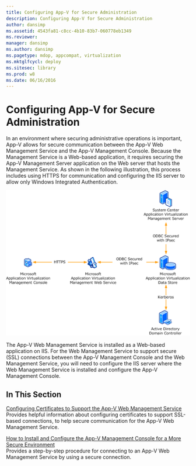 ```yaml
---
title: Configuring App-V for Secure Administration
description: Configuring App-V for Secure Administration
author: dansimp
ms.assetid: 4543fa81-c8cc-4b10-83b7-060778eb1349
ms.reviewer: 
manager: dansimp
ms.author: dansimp
ms.pagetype: mdop, appcompat, virtualization
ms.mktglfcycl: deploy
ms.sitesec: library
ms.prod: w8
ms.date: 06/16/2016
---
```



# Configuring App-V for Secure Administration


In an environment where securing administrative operations is important, App-V allows for secure communication between the App-V Web Management Service and the App-V Management Console. Because the Management Service is a Web-based application, it requires securing the App-V Management Server application on the Web server that hosts the Management Service. As shown in the following illustration, this process includes using HTTPS for communication and configuring the IIS server to allow only Windows Integrated Authentication.

![app-v web service network configuration](images/appvmgmtwebservice.gif)

The App-V Web Management Service is installed as a Web-based application on IIS. For the Web Management Service to support secure (SSL) connections between the App-V Management Console and the Web Management Service, you will need to configure the IIS server where the Web Management Service is installed and configure the App-V Management Console.

## In This Section


<a href="" id="configuring-certificates-to-support-the-app-v-web-management-service"></a>[Configuring Certificates to Support the App-V Web Management Service](configuring-certificates-to-support-the-app-v-web-management-service.md)  
Provides helpful information about configuring certificates to support SSL-based connections, to help secure communication for the App-V Web Management Service.

<a href="" id="how-to-install-and-configure-the-app-v-management-console-for-a-more-secure-environment"></a>[How to Install and Configure the App-V Management Console for a More Secure Environment](how-to-install-and-configure-the-app-v-management-console-for-a-more-secure-environment.md)  
Provides a step-by-step procedure for connecting to an App-V Web Management Service by using a secure connection.

 

 





